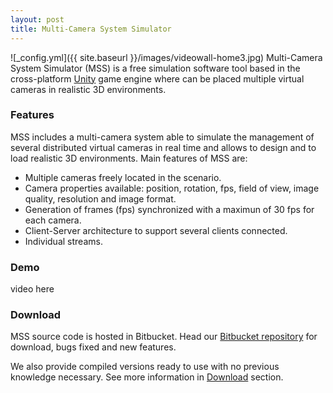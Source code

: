 ```yaml
---
layout: post
title: Multi-Camera System Simulator
---
```

![_config.yml]({{ site.baseurl }}/images/videowall-home3.jpg)
Multi-Camera System Simulator (MSS) is a free simulation software tool based in the cross-platform [Unity](https://unity3d.com/) game engine where can be placed multiple virtual cameras in realistic 3D environments.

### Features

MSS includes a multi-camera system able to simulate the management of several distributed virtual cameras in real time and allows to design and to load realistic 3D environments. Main features of MSS are:

* Multiple cameras freely located in the scenario.
* Camera properties available: position, rotation, fps, field of view, image quality, resolution and image format.
* Generation of frames (fps) synchronized with a maximun of 30 fps for each camera.
* Client-Server architecture to support several clients connected.
* Individual streams.

### Demo

video here

### Download

MSS source code is hosted in Bitbucket. Head our <a href="https://mss-developer-vpu@bitbucket.org/jcsma/mss-dev.git">Bitbucket repository</a> for download, bugs fixed and new features.

We also provide compiled versions ready to use with no previous knowledge necessary. See more information in [Download](/download/) section.
